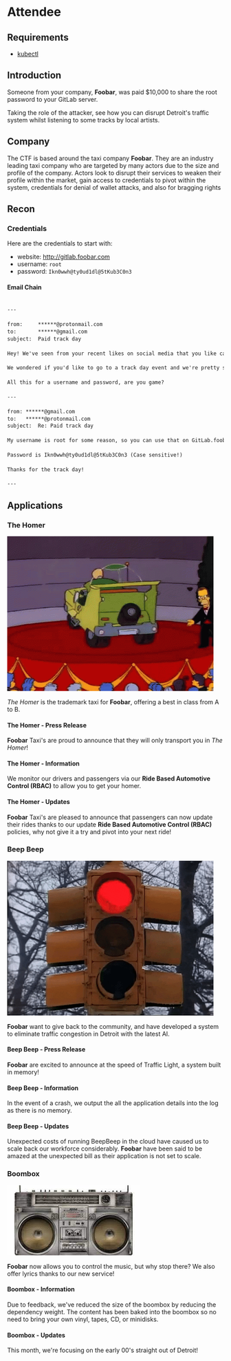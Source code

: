 # Attendee

## Requirements

- [kubectl](https://kubernetes.io/docs/tasks/tools/#kubectl)

## Introduction

Someone from your company, __Foobar__, was paid $10,000 to share the root password to your GitLab server.

Taking the role of the attacker, see how you can disrupt Detroit's traffic system whilst listening to some tracks by local artists.

## Company

The CTF is based around the taxi company __Foobar__. They are an industry leading taxi company who are targeted by many actors due to the size and profile of the company. Actors look to disrupt their services to weaken their profile within the market, gain access to credentials to pivot within the system, credentials for denial of wallet attacks, and also for bragging rights

## Recon

### Credentials

Here are the credentials to start with:

- website: <http://gitlab.foobar.com>
- username: `root`
- password: `Ikn0wwh@ty0ud1dl@5tKub3C0n3`

#### Email Chain

```txt

---

from:     ******@protonmail.com
to:       ******@gmail.com
subject:  Paid track day

Hey! We've seen from your recent likes on social media that you like cars.

We wondered if you'd like to go to a track day event and we're pretty sure you'd come first and win our $10,000 prize for the best parallel parking competition (cash or bitcoin).

All this for a username and password, are you game?

---

from: ******@gmail.com
to:   ******@protonmail.com
subject:  Re: Paid track day

My username is root for some reason, so you can use that on GitLab.foobar.com.

Password is Ikn0wwh@ty0ud1dl@5tKub3C0n3 (Case sensitive!)

Thanks for the track day!

---

```

## Applications

### The Homer

![Homer Simpson in The Homer](./the-homer.gif)

_The Homer_ is the trademark taxi for __Foobar__, offering a best in class from A to B.

#### The Homer - Press Release

__Foobar__ Taxi's are proud to announce that they will only transport you in _The Homer_!

#### The Homer - Information

We monitor our drivers and passengers via our __Ride Based Automotive Control (RBAC)__ to allow you to get your homer.

#### The Homer - Updates

__Foobar__ Taxi's are pleased to announce that passengers can now update their rides thanks to our update __Ride Based Automotive Control (RBAC)__ policies, why not give it a try and pivot into your next ride!

### Beep Beep

![Traffic lights](./beepbeep.gif)

__Foobar__ want to give back to the community, and have developed a system to eliminate traffic congestion in Detroit with the latest AI.

#### Beep Beep - Press Release

__Foobar__ are excited to announce at the speed of Traffic Light, a system built in memory!

#### Beep Beep - Information

In the event of a crash, we output the all the application details into the log as there is no memory.

#### Beep Beep - Updates

Unexpected costs of running BeepBeep in the cloud have caused us to scale back our workforce considerably. __Foobar__ have been said to be amazed at the unexpected bill as their application is not set to scale.

### Boombox

![Boombox](./boombox.jpeg)

__Foobar__ now allows you to control the music, but why stop there? We also offer lyrics thanks to our new service!

#### Boombox - Information

Due to feedback, we've reduced the size of the boombox by reducing the dependency weight. The content has been baked into the boombox so no need to bring your own vinyl, tapes, CD, or minidisks.

#### Boombox - Updates

This month, we're focusing on the early 00's straight out of Detroit!
